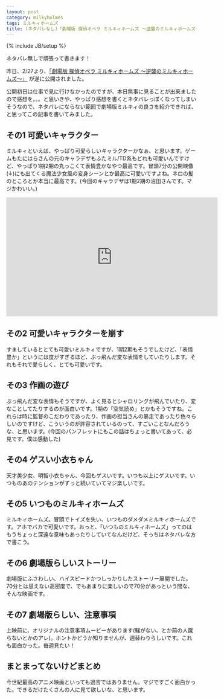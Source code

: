 ```yaml
---
layout: post
category: milkyholmes
tags: ミルキィホームズ
title: (ネタバレなし)「劇場版 探偵オペラ ミルキィホームズ 〜逆襲のミルキィホームズ〜」はココが凄い！
---
```

{% include JB/setup %}

ネタバレ無しで頑張って書きます！

昨日、2/27より、[「劇場版 探偵オペラ ミルキィホームズ 〜逆襲のミルキィホームズ〜」](http://mh-movie.com/) が遂に公開されました。

公開初日は仕事で見に行けなかったのですが、本日無事に見ることが出来ましたので感想を。。。と思いきや、やっぱり感想を書くとネタバレっぽくなってしまいそうなので、ネタバレにならない範囲で劇場版ミルキィの良さを紹介できれば、と思ってこの記事を書いてみました。

## その1 可愛いキャラクター

ミルキィといえば、やっぱり可愛らしいキャラクターかなぁ、と思います。ゲームもたにはらさんの元のキャラデザもふたミル/TD系もどれも可愛いんですけど、やっぱり1期2期の丸っこくて表情豊かなやつ最高です。冒頭7分の公開映像(↓)にも出てくる魔法少女風の変身シーンとか最高に可愛いですよね。ネロの髪のところとか本当に最高です。(今回のキャラデザは1期2期の沼田さんです。マジかわいい。)

<iframe width="560" height="315" src="https://www.youtube.com/embed/xeNDH4PZX_E" frameborder="0" allowfullscreen></iframe>

## その2 可愛いキャラクターを崩す

すましているととても可愛いミルキィですが、1期2期もそうでしたけど、「表情豊か」というには度がすぎるほど、ぶっ飛んだ変な表情をしていたりします。それもそれで愛らしく、とても可愛いです。

## その3 作画の遊び

ぶっ飛んだ変な表情もそうですが、よく見るとシャロリングが飛んでいたり、変なことしてたりするのが面白いです。1期の「空気読め」とかもそうですね。これらは時に監督のこだわりであったり、作画の担当さんの暴走であったり色々らしいのですけど、こういうのが許容されているのって、すごいことなんだろうな、と思います。(今回のパンフレットにもこの話はちょっと書いてあって、必見です。僕は感動した)

## その4 ゲスい小衣ちゃん

天才美少女、明智小衣ちゃん、今回もゲスいです。いつも以上にゲスいです。いつものあのテンションがずっと続いていてマジ楽しいです。

## その5 いつものミルキィホームズ

ミルキィホームズ。冒頭でトイズを失い、いつものダメダメミルキィホームズです。アホでバカで可愛いです。おっと、「いつものミルキィホームズ」ってのはもうちょっと深遠な意味もあったりしていてなんだけど、そっちはネタバレな方で書こう。

## その6 劇場版らしいストーリー

劇場版にふさわしい、ハイスピードかつしっかりしたストーリー展開でした。70分とは思えない高密度で、でもあまりに楽しいので70分があっという間な、そんな映画です。

## その7 劇場版らしい、注意事項

上映前に、オリジナルの注意事項ムービーがあります(騒がない、とか前の人蹴らないとかのアレ)。ホントかどうか知りませんが、週替わりらしいです。これも面白かった。毎週見たい！

## まとまってないけどまとめ

今世紀最高のアニメ映画といっても過言ではありません。マジですごく面白かった。できるだけたくさんの人に見て欲しいな、と思います。
